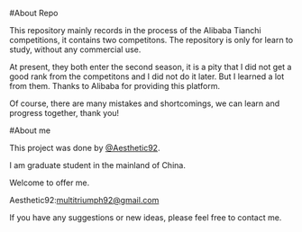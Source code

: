 #About Repo

This repository mainly records in the process of the Alibaba Tianchi competitions, it contains two competitons. The repository is only for learn to study, without any commercial use. 

At present, they both enter the second season, it is a pity that I did not get a good rank from the competitons and I did not do it later. But I learned a lot from them. Thanks to Alibaba for providing this platform.

Of course, there are many mistakes and shortcomings, we can learn and progress together, thank you!

#About me

This project was done by [@Aesthetic92](https://github.com/aesthetic92).

I am graduate student in the mainland of China.

Welcome to offer me. 

Aesthetic92:[multitriumph92@gmail.com](mailto:multitriumph92@gmail.com)

If you have any suggestions or new ideas, please feel free to contact me.